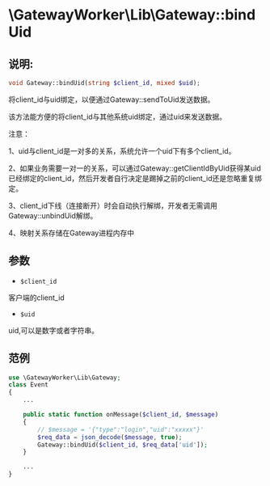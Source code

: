 # \GatewayWorker\Lib\Gateway::bindUid

## 说明:
```php
void Gateway::bindUid(string $client_id, mixed $uid);
```

将client_id与uid绑定，以便通过Gateway::sendToUid发送数据。

该方法能方便的将client_id与其他系统uid绑定，通过uid来发送数据。

注意：

1、uid与client_id是一对多的关系，系统允许一个uid下有多个client_id。

2、如果业务需要一对一的关系，可以通过Gateway::getClientIdByUid获得某uid已经绑定的client_id，然后开发者自行决定是踢掉之前的client_id还是忽略重复绑定。

3、client_id下线（连接断开）时会自动执行解绑，开发者无需调用Gateway::unbindUid解绑。

4、映射关系存储在Gateway进程内存中

## 参数

* ```$client_id```

客户端的client_id

* ```$uid```

uid,可以是数字或者字符串。


## 范例
```php
use \GatewayWorker\Lib\Gateway;
class Event
{
    ...

    public static function onMessage($client_id, $message)
    {
        // $message = '{"type":"login","uid":"xxxxx"}'
        $req_data = json_decode($message, true);
        Gateway::bindUid($client_id, $req_data['uid']);
    }

    ...
}

```
